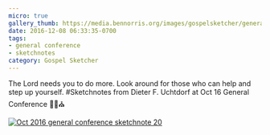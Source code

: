 ```yaml
---
micro: true
gallery_thumb: https://media.bennorris.org/images/gospelsketcher/general-conference/oct-2016/oct-16-3-uchtdorf.jpg
date: 2016-12-08 06:33:35-0700
tags:
- general conference
- sketchnotes
category: Gospel Sketcher
---
```


The Lord needs you to do more. Look around for those who can help and step up yourself.
#Sketchnotes from Dieter F. Uchtdorf at Oct 16 General Conference ✍🏼⛪️

[![Oct 2016 general conference sketchnote 20](https://media.bennorris.org/images/gospelsketcher/general-conference/oct-2016/oct-16-3-uchtdorf.jpg)](https://media.bennorris.org/images/gospelsketcher/general-conference/oct-2016/oct-16-3-uchtdorf.jpg)